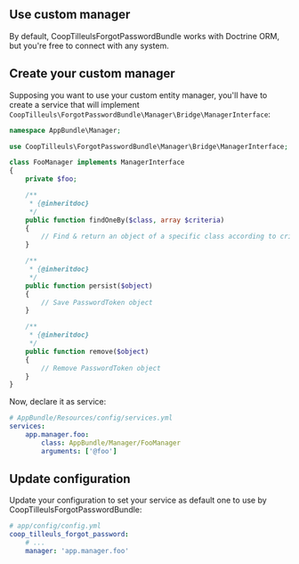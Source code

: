 Use custom manager
------------------

By default, CoopTilleulsForgotPasswordBundle works with Doctrine ORM, but you're free to connect with any system.

## Create your custom manager

Supposing you want to use your custom entity manager, you'll have to create a service that will implement
`CoopTilleuls\ForgotPasswordBundle\Manager\Bridge\ManagerInterface`:

```php
namespace AppBundle\Manager;

use CoopTilleuls\ForgotPasswordBundle\Manager\Bridge\ManagerInterface;

class FooManager implements ManagerInterface
{
    private $foo;

    /**
     * {@inheritdoc}
     */
    public function findOneBy($class, array $criteria)
    {
        // Find & return an object of a specific class according to criteria
    }

    /**
     * {@inheritdoc}
     */
    public function persist($object)
    {
        // Save PasswordToken object
    }

    /**
     * {@inheritdoc}
     */
    public function remove($object)
    {
        // Remove PasswordToken object
    }
}
```

Now, declare it as service:

```yml
# AppBundle/Resources/config/services.yml
services:
    app.manager.foo:
        class: AppBundle/Manager/FooManager
        arguments: ['@foo']
```

## Update configuration

Update your configuration to set your service as default one to use by CoopTilleulsForgotPasswordBundle:

```yml
# app/config/config.yml
coop_tilleuls_forgot_password:
    # ...
    manager: 'app.manager.foo'
```
